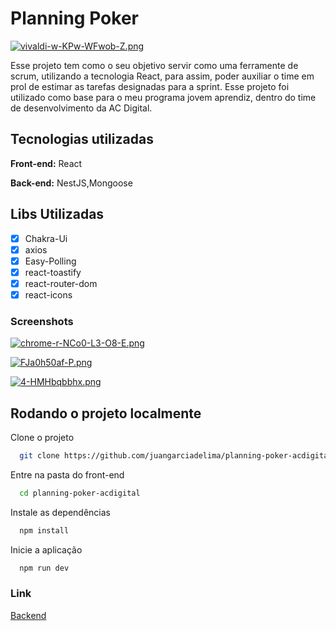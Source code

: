 

# Planning Poker

[![vivaldi-w-KPw-WFwob-Z.png](https://i.postimg.cc/kGsRScWB/vivaldi-w-KPw-WFwob-Z.png)](https://postimg.cc/q6t7V2bT)


Esse projeto tem como o seu objetivo servir como uma ferramente de scrum, utilizando a tecnologia React, para assim, poder auxiliar o time 
em prol de estimar as tarefas designadas para a sprint. Esse projeto foi utilizado como base para o meu programa jovem aprendiz, dentro
do time de desenvolvimento da AC Digital.



## Tecnologias utilizadas


**Front-end:** React

**Back-end:** NestJS,Mongoose


## Libs Utilizadas
- [X]  Chakra-Ui
- [X]  axios
- [x]  Easy-Polling
- [X]  react-toastify
- [X]  react-router-dom
- [X]  react-icons
### Screenshots

[![chrome-r-NCo0-L3-O8-E.png](https://i.postimg.cc/1zWR13DV/chrome-r-NCo0-L3-O8-E.png)](https://postimg.cc/FfLXjmWh)

[![FJa0h50af-P.png](https://i.postimg.cc/05Kkhxjr/FJa0h50af-P.png)](https://postimg.cc/JtmCBfbW)

[![4-HMHbqbbhx.png](https://i.postimg.cc/g00dsb1z/4-HMHbqbbhx.png)](https://postimg.cc/RW2jCyMy)


## Rodando o projeto localmente

Clone o projeto

```bash
  git clone https://github.com/juangarciadelima/planning-poker-acdigital.git
```

Entre na pasta do front-end

```bash
  cd planning-poker-acdigital
```

Instale as dependências

```bash
  npm install
```

Inicie a aplicação 

```bash
  npm run dev
```


### Link

[Backend](https://github.com/vinialexandre/planning-poker-acdigital)